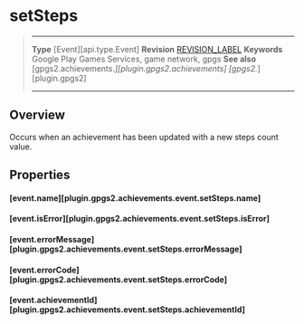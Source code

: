 # setSteps

> --------------------- ------------------------------------------------------------------------------------------
> __Type__              [Event][api.type.Event]
> __Revision__          [REVISION_LABEL](REVISION_URL)
> __Keywords__          Google Play Games Services, game network, gpgs
> __See also__          [gpgs2.achievements.*][plugin.gpgs2.achievements]
>                       [gpgs2.*][plugin.gpgs2]
> --------------------- ------------------------------------------------------------------------------------------

## Overview

Occurs when an achievement has been updated with a new steps count value.

## Properties

#### [event.name][plugin.gpgs2.achievements.event.setSteps.name]

#### [event.isError][plugin.gpgs2.achievements.event.setSteps.isError]

#### [event.errorMessage][plugin.gpgs2.achievements.event.setSteps.errorMessage]

#### [event.errorCode][plugin.gpgs2.achievements.event.setSteps.errorCode]

#### [event.achievementId][plugin.gpgs2.achievements.event.setSteps.achievementId]